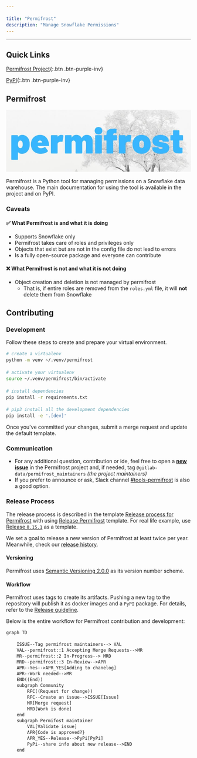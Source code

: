 ```yaml
---

title: "Permifrost"
description: "Manage Snowflake Permissions"
---
```










---

## Quick Links

[Permifrost Project](https://gitlab.com/gitlab-data/permifrost/){:.btn .btn-purple-inv}

[PyPI](https://pypi.org/project/permifrost/){:.btn .btn-purple-inv}

## Permifrost

![](pf.jpeg)

Permifrost is a Python tool for managing permissions on a Snowflake data warehouse. The main documentation for using the tool is available in the project and on PyPI.

### Caveats

#### :white_check_mark: What Permifrost is and what it is doing

* Supports Snowflake only
* Permifrost takes care of roles and privileges only
* Objects that exist but are not in the config file do not lead to errors
* Is a fully open-source package and everyone can contribute

#### :x: What Permifrost is not and what it is not doing

* Object creation and deletion is not managed by permifrost
    * That is, if entire roles are removed from the `roles.yml` file, it will **not** delete them from Snowflake


## Contributing 

### Development

Follow these steps to create and prepare your virtual environment.

```bash
# create a virtualenv
python -m venv ~/.venv/permifrost

# activate your virtualenv
source ~/.venv/permifrost/bin/activate

# install dependencies
pip install -r requirements.txt

# pip3 install all the development dependencies
pip install -e '.[dev]'
```

Once you've committed your changes, submit a merge request and update the default template.

### Communication

* For any additional question, contribution or ide, feel free to open a [**new issue**](https://gitlab.com/gitlab-data/permifrost/-/issues/new) in the Permifrost project and, if needed, tag `@gitlab-data/permifrost_maintainers` _(the project maintainers)_
* If you prefer to announce or ask, Slack channel [#tools-permifrost](https://getdbt.slack.com/archives/C01LWQJMMGS) is also a good option.

### Release Process

The release process is described in the template [Release process for Permifrost](https://gitlab.com/gitlab-data/permifrost/-/blob/master/RELEASE.md) with using [Release Permifrost](https://gitlab.com/gitlab-data/permifrost/-/blob/master/.gitlab/issue_templates/Releasing%20update.md) template. For real life example, use [Release `0.15.1`](https://gitlab.com/gitlab-data/permifrost/-/issues/175) as a template.

We set a goal to release a new version of Permifrost at least twice per year. Meanwhile, check our [release history](https://pypi.org/project/permifrost/#history).

#### Versioning

Permifrost uses [Semantic Versioning 2.0.0](https://semver.org/) as its version number scheme.

#### Workflow

Permifrost uses tags to create its artifacts. Pushing a new tag to the repository will publish it as docker images and a `PyPI` package. For details, refer to the [Release guideline](https://gitlab.com/gitlab-data/permifrost/-/blob/master/.gitlab/issue_templates/Releasing%20update.md).

Below is the entire workflow for Permifrost contribution and development:

```mermaid
graph TD

    ISSUE--Tag permifrost maintainers--> VAL
    VAL--permifrost::1 Accepting Merge Requests-->MR
    MR--permifrost::2 In-Progress--> MRD
    MRD--permifrost::3 In-Review-->APR
    APR--Yes-->APR_YES[Adding to chanelog]
    APR--Work needed-->MR
    END((End))
    subgraph Community
        RFC((Request for change))
        RFC--Create an issue-->ISSUE[Issue]
        MR[Merge request]
        MRD[Work is done]
    end  
    subgraph Permifost maintainer
        VAL[Validate issue]
        APR{Code is approved?}
        APR_YES--Release-->PyPi[PyPi]
        PyPi--share info about new release-->END
    end
    
```



